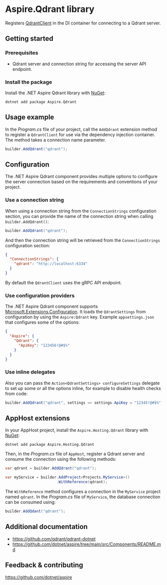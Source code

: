# Aspire.Qdrant library

Registers [QdrantClient](https://github.com/qdrant/qdrant-dotnet) in the DI container for connecting to a Qdrant server.

## Getting started

### Prerequisites

- Qdrant server and connection string for accessing the server API endpoint.

### Install the package

Install the .NET Aspire Qdrant library with [NuGet](https://www.nuget.org):

```dotnetcli
dotnet add package Aspire.Qdrant
```

## Usage example

In the _Program.cs_ file of your project, call the `AddQdrant` extension method to register a `QdrantClient` for use via the dependency injection container. The method takes a connection name parameter.

```csharp
builder.AddQdrant("qdrant");
```

## Configuration

The .NET Aspire Qdrant component provides multiple options to configure the server connection based on the requirements and conventions of your project.

### Use a connection string

When using a connection string from the `ConnectionStrings` configuration section, you can provide the name of the connection string when calling `builder.AddQdrant()`:

```csharp
builder.AddQdrant("qdrant");
```

And then the connection string will be retrieved from the `ConnectionStrings` configuration section:

```json
{
  "ConnectionStrings": {
    "qdrant": "http://localhost:6334"
  }
}
```

By default the `QdrantClient` uses the gRPC API endpoint.

### Use configuration providers

The .NET Aspire Qdrant component supports [Microsoft.Extensions.Configuration](https://learn.microsoft.com/dotnet/api/microsoft.extensions.configuration). It loads the `QdrantSettings` from configuration by using the `Aspire:Qdrant` key. Example `appsettings.json` that configures some of the options:

```json
{
  "Aspire": {
    "Qdrant": {
      "ApiKey": "123456!@#$%"
    }
  }
}
```

### Use inline delegates

Also you can pass the `Action<QdrantSettings> configureSettings` delegate to set up some or all the options inline, for example to disable health checks from code:

```csharp
builder.AddQdrant("qdrant", settings => settings.ApiKey = "12345!@#$%");
```

## AppHost extensions

In your AppHost project, install the `Aspire.Hosting.Qdrant` library with [NuGet](https://www.nuget.org):

```dotnetcli
dotnet add package Aspire.Hosting.Qdrant
```

Then, in the _Program.cs_ file of `AppHost`, register a Qdrant server and consume the connection using the following methods:

```csharp
var qdrant = builder.AddQdrant("qdrant");

var myService = builder.AddProject<Projects.MyService>()
                       .WithReference(qdrant);
```

The `WithReference` method configures a connection in the `MyService` project named `qdrant`. In the _Program.cs_ file of `MyService`, the database connection can be consumed using:

```csharp
builder.AddQdant("qdrant");
```

## Additional documentation

* https://github.com/qdrant/qdrant-dotnet
* https://github.com/dotnet/aspire/tree/main/src/Components/README.md

## Feedback & contributing

https://github.com/dotnet/aspire
